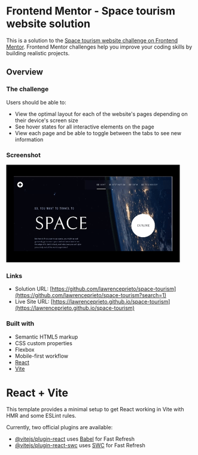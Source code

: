 # Frontend Mentor - Space tourism website solution

This is a solution to the [Space tourism website challenge on Frontend Mentor](https://www.frontendmentor.io/challenges/space-tourism-multipage-website-gRWj1URZ3). Frontend Mentor challenges help you improve your coding skills by building realistic projects. 

## Overview

### The challenge

Users should be able to:

- View the optimal layout for each of the website's pages depending on their device's screen size
- See hover states for all interactive elements on the page
- View each page and be able to toggle between the tabs to see new information

### Screenshot

![](./src/assets/space-tourism.gif)

### Links

- Solution URL: [https://github.com/lawrenceprieto/space-tourism](https://github.com/lawrenceprieto/space-tourism?search=1)
- Live Site URL: [https://lawrenceprieto.github.io/space-tourism](https://lawrenceprieto.github.io/space-tourism)

### Built with

- Semantic HTML5 markup
- CSS custom properties
- Flexbox
- Mobile-first workflow
- [React](https://reactjs.org/)
- [Vite](https://vite.dev/)


# React + Vite

This template provides a minimal setup to get React working in Vite with HMR and some ESLint rules.

Currently, two official plugins are available:

- [@vitejs/plugin-react](https://github.com/vitejs/vite-plugin-react/blob/main/packages/plugin-react/README.md) uses [Babel](https://babeljs.io/) for Fast Refresh
- [@vitejs/plugin-react-swc](https://github.com/vitejs/vite-plugin-react-swc) uses [SWC](https://swc.rs/) for Fast Refresh